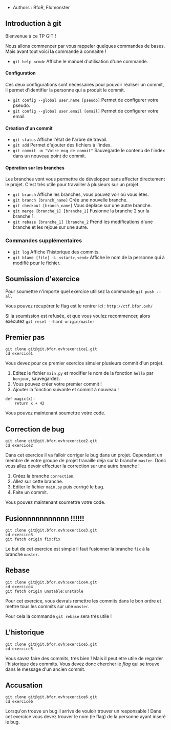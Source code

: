 * Authors : BfoR, Flomonster

## Introduction à git

Bienvenue à ce TP GIT !

Nous allons commencer par vous rappeler quelques commandes de bases.
Mais avant tout voici **la** commande à connaitre !

* ```git help <cmd>``` Affiche le manuel d'utilisation d'une commande.

#### Configuration

Ces deux configurations sont nécessaires pour pouvoir réaliser un commit, 
il permet d'identifier la personne qui a produit le commit.

* ```git config --global user.name [pseudo]``` Permet de configurer votre pseudo.
* ```git config --global user.email [email]``` Permet de configurer votre email.

#### Création d'un commit

* ```git status``` Affiche l'état de l'arbre de travail.
* ```git add``` Permet d'ajouter des fichiers à l'index.
* ```git commit -m "Votre msg de commit"``` Sauvegarde le contenu de l'index dans un nouveau point de commit.

#### Opération sur les branches

Les branches vont vous permettre de développer sans affecter directement le projet. 
C'est très utile pour travailler à plusieurs sur un projet.

* ```git branch``` Affiche les branches, vous pouvez voir où vous êtes.
* ```git branch [branch_name]``` Crée une nouvelle branche.
* ```git checkout [branch_name]``` Vous déplace sur une autre branche. 
* ```git merge [branche_1] [branche_2]``` Fusionne la branche 2 sur la branche 1.
* ```git rebase [branche_1] [branche_2``` Prend les modifications d'une branche et les rejoue sur une autre. 

### Commandes supplémentaires

* ```git log``` Affiche l'historique des commits.
* ```git blame [file] -L <start>,<end>``` Affiche le nom de la personne qui à modifié pour le fichier. 

## Soumission d'exercice

Pour soumettre n'importe quel exercice utilisez la commande `git push --all`

Vous pouvez récupérer le flag est le rentrer ici : `http://ctf.bfor.ovh/`

Si la soumission est refusée, et que vous voulez recommencer, alors exécutez `git reset --hard origin/master`

## Premier pas

```
git clone git@git.bfor.ovh:exercice1.git
cd exercice1
```

Vous devez pour ce premier exercice simuler plusieurs commit d'un projet.

1. Editez le fichier `main.py` et modifier le nom de la fonction `hello` par `bonjour`, sauvegardez.
2. Vous pouvez créer votre premier commit !
3. Ajouter la fonction suivante et commit à nouveau !

```
def magic(x):
	return x + 42
```

Vous pouvez maintenant soumettre votre code.

## Correction de bug

```
git clone git@git.bfor.ovh:exercice2.git 
cd exercice2
```

Dans cet exercice il va falloir corriger le bug dans un projet.
Cependant un membre de votre groupe de projet travaille déja sur la branche `master`.
Donc vous allez devoir effectuer la correction sur une autre branche !

1. Créez la branche `correction`.
2. Allez sur cette branche.
3. Editer le fichier `main.py` puis corrigé le bug.
4. Faite un commit.

Vous pouvez maintenant soumettre votre code.

## Fusionnnnnnnnnnn !!!!!!

```
git clone git@git.bfor.ovh:exercice3.git
cd exercice3
git fetch origin fix:fix
```

Le but de cet exercice est simple il faut fusionner la branche `fix` à la branche `master`.

## Rebase

```
git clone git@git.bfor.ovh:exercice4.git
cd exercice4
git fetch origin unstable:unstable
```

Pour cet exercice, vous devrais remettre les commits dans le bon ordre et
mettre tous les commits sur une `master`.

Pour cela la commande `git rebase` sera très utile !

## L'historique

```
git clone git@git.bfor.ovh:exercice5.git
cd exercice5
```

Vous savez faire des commits, très bien ! Mais il peut etre utile de regarder l'historique des commits.
Vous devez donc chercher le *flag* qui se trouve dans le message d'un ancien commit.

## Accusation

```
git clone git@git.bfor.ovh:exercice6.git
cd exercice6
```

Lorsqu'on trouve un bug il arrive de vouloir trouver un responsable !
Dans cet exercice vous devez trouver le nom (le flag) de la personne ayant inseré le bug.
